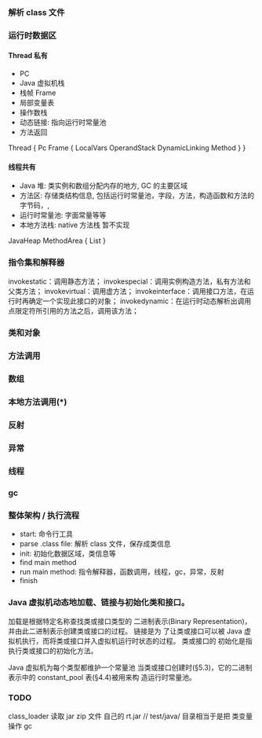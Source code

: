 
### 解析 class 文件  

### 运行时数据区  
#### Thread 私有
* PC
* Java 虚拟机栈 
* 栈帧 Frame
* 局部变量表
* 操作数栈
* 动态链接: 指向运行时常量池
* 方法返回

Thread {
  Pc
  Frame {
    LocalVars
    OperandStack
    DynamicLinking
    Method
  }
}

#### 线程共有
* Java 堆: 类实例和数组分配内存的地方, GC 的主要区域
* 方法区: 存储类结构信息, 包括运行时常量池，字段，方法，构造函数和方法的字节码，<init>, <cinit>
* 运行时常量池: 字面常量等等
* 本地方法栈: native 方法栈 暂不实现

JavaHeap
MethodArea {
 List<Class>
}

### 指令集和解释器  
invokestatic：调用静态方法；
invokespecial：调用实例构造方法<init>，私有方法和父类方法；
invokevirtual：调用虚方法；
invokeinterface：调用接口方法，在运行时再确定一个实现此接口的对象；
invokedynamic：在运行时动态解析出调用点限定符所引用的方法之后，调用该方法；
### 类和对象  
### 方法调用  
### 数组  
### 本地方法调用(*)  
### 反射  
### 异常  
### 线程  
### gc  

### 整体架构 / 执行流程
* start: 命令行工具
* parse .class file: 解析 class 文件，保存成类信息
* init: 初始化数据区域，类信息等
* find main method
* run main method: 指令解释器，函数调用，线程，gc，异常，反射
* finish


### Java 虚拟机动态地加载、链接与初始化类和接口。
加载是根据特定名称查找类或接口类型的 二进制表示(Binary Representation)，并由此二进制表示创建类或接口的过程。
链接是为 了让类或接口可以被 Java 虚拟机执行，而将类或接口并入虚拟机运行时状态的过程。
类或接口的 初始化是指执行类或接口的初始化方法<clinit>。

Java 虚拟机为每个类型都维护一个常量池
当类或接口创建时(§5.3)，它的二进制表示中的 constant_pool 表(§4.4)被用来构 造运行时常量池。


### TODO
class_loader 读取 jar zip 文件
自己的 rt.jar  // test/java/ 目录相当于是把
类变量操作
gc
